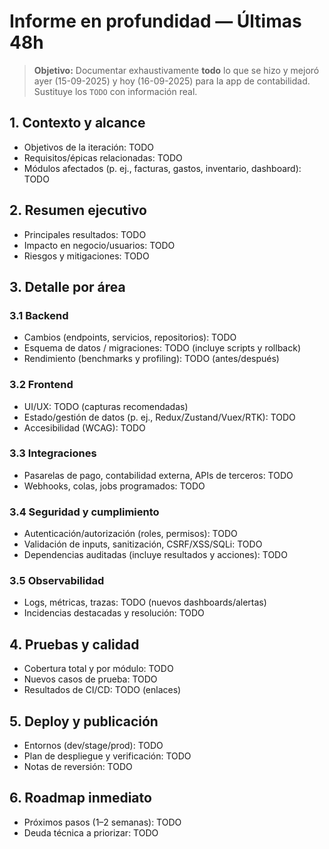 # Informe en profundidad — Últimas 48h

> **Objetivo:** Documentar exhaustivamente **todo** lo que se hizo y mejoró ayer (15-09-2025) y hoy (16-09-2025) para la app de contabilidad. Sustituye los `TODO` con información real.

## 1. Contexto y alcance
- Objetivos de la iteración: TODO
- Requisitos/épicas relacionadas: TODO
- Módulos afectados (p. ej., facturas, gastos, inventario, dashboard): TODO

## 2. Resumen ejecutivo
- Principales resultados: TODO
- Impacto en negocio/usuarios: TODO
- Riesgos y mitigaciones: TODO

## 3. Detalle por área
### 3.1 Backend
- Cambios (endpoints, servicios, repositorios): TODO
- Esquema de datos / migraciones: TODO (incluye scripts y rollback)
- Rendimiento (benchmarks y profiling): TODO (antes/después)

### 3.2 Frontend
- UI/UX: TODO (capturas recomendadas)
- Estado/gestión de datos (p. ej., Redux/Zustand/Vuex/RTK): TODO
- Accesibilidad (WCAG): TODO

### 3.3 Integraciones
- Pasarelas de pago, contabilidad externa, APIs de terceros: TODO
- Webhooks, colas, jobs programados: TODO

### 3.4 Seguridad y cumplimiento
- Autenticación/autorización (roles, permisos): TODO
- Validación de inputs, sanitización, CSRF/XSS/SQLi: TODO
- Dependencias auditadas (incluye resultados y acciones): TODO

### 3.5 Observabilidad
- Logs, métricas, trazas: TODO (nuevos dashboards/alertas)
- Incidencias destacadas y resolución: TODO

## 4. Pruebas y calidad
- Cobertura total y por módulo: TODO
- Nuevos casos de prueba: TODO
- Resultados de CI/CD: TODO (enlaces)

## 5. Deploy y publicación
- Entornos (dev/stage/prod): TODO
- Plan de despliegue y verificación: TODO
- Notas de reversión: TODO

## 6. Roadmap inmediato
- Próximos pasos (1–2 semanas): TODO
- Deuda técnica a priorizar: TODO
